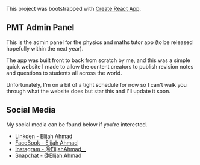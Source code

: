 This project was bootstrapped with [Create React App](https://github.com/facebook/create-react-app).

## PMT Admin Panel

This is the admin panel for the physics and maths tutor app (to be released hopefully within the next year). 

The app was built front to back from scratch by me, and this was a simple quick website I made to allow the content creators to publish revision notes and questions to students all across the world.

Unfortunately, I'm on a bit of a tight schedule for now so I can't walk you through what the website does but star this and I'll update it soon.

## Social Media 
My social media can be found below if you're interested.
- [Linkden - Elijah Ahmad](https://www.linkedin.com/in/elijah-ahmad-658a2b199/)
- [FaceBook - Elijah Ahmad](https://www.facebook.com/elijah.ahmad.71)
- [Instagram - @ElijahAhmad__](https://www.instagram.com/ElijahAhmad__)
- [Snapchat - @Elijah.Ahmad](https://www.snapchat.com/add/elijah.ahmad)
